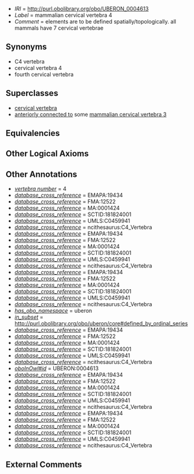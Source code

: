  * *IRI* = http://purl.obolibrary.org/obo/UBERON_0004613
 * *Label* = mammalian cervical vertebra 4
 * *Comment* = elements are to be defined spatially/topologically. all mammals have 7 cervical vertebrae

## Synonyms

 * C4 vertebra
 * cervical vertebra 4
 * fourth cervical vertebra

## Superclasses

 * [cervical vertebra](../../UBERON/13/UBERON_0002413.md)
 * [anteriorly connected to](../../core#anteriorly/to/core#anteriorly_connected_to.md) some [mammalian cervical vertebra 3](../../UBERON/12/UBERON_0004612.md)

## Equivalencies


## Other Logical Axioms


## Other Annotations

 * *[vertebra number](../../UBPROP/07/UBPROP_0000107.md)* = 4
 * *[database_cross_reference](../../ef/oboInOwl#hasDbXref.md)* = EMAPA:19434
 * *[database_cross_reference](../../ef/oboInOwl#hasDbXref.md)* = FMA:12522
 * *[database_cross_reference](../../ef/oboInOwl#hasDbXref.md)* = MA:0001424
 * *[database_cross_reference](../../ef/oboInOwl#hasDbXref.md)* = SCTID:181824001
 * *[database_cross_reference](../../ef/oboInOwl#hasDbXref.md)* = UMLS:C0459941
 * *[database_cross_reference](../../ef/oboInOwl#hasDbXref.md)* = ncithesaurus:C4_Vertebra
 * *[database_cross_reference](../../ef/oboInOwl#hasDbXref.md)* = EMAPA:19434
 * *[database_cross_reference](../../ef/oboInOwl#hasDbXref.md)* = FMA:12522
 * *[database_cross_reference](../../ef/oboInOwl#hasDbXref.md)* = MA:0001424
 * *[database_cross_reference](../../ef/oboInOwl#hasDbXref.md)* = SCTID:181824001
 * *[database_cross_reference](../../ef/oboInOwl#hasDbXref.md)* = UMLS:C0459941
 * *[database_cross_reference](../../ef/oboInOwl#hasDbXref.md)* = ncithesaurus:C4_Vertebra
 * *[database_cross_reference](../../ef/oboInOwl#hasDbXref.md)* = EMAPA:19434
 * *[database_cross_reference](../../ef/oboInOwl#hasDbXref.md)* = FMA:12522
 * *[database_cross_reference](../../ef/oboInOwl#hasDbXref.md)* = MA:0001424
 * *[database_cross_reference](../../ef/oboInOwl#hasDbXref.md)* = SCTID:181824001
 * *[database_cross_reference](../../ef/oboInOwl#hasDbXref.md)* = UMLS:C0459941
 * *[database_cross_reference](../../ef/oboInOwl#hasDbXref.md)* = ncithesaurus:C4_Vertebra
 * *[has_obo_namespace](../../ce/oboInOwl#hasOBONamespace.md)* = uberon
 * *[in_subset](../../et/oboInOwl#inSubset.md)* = http://purl.obolibrary.org/obo/uberon/core#defined_by_ordinal_series
 * *[database_cross_reference](../../ef/oboInOwl#hasDbXref.md)* = EMAPA:19434
 * *[database_cross_reference](../../ef/oboInOwl#hasDbXref.md)* = FMA:12522
 * *[database_cross_reference](../../ef/oboInOwl#hasDbXref.md)* = MA:0001424
 * *[database_cross_reference](../../ef/oboInOwl#hasDbXref.md)* = SCTID:181824001
 * *[database_cross_reference](../../ef/oboInOwl#hasDbXref.md)* = UMLS:C0459941
 * *[database_cross_reference](../../ef/oboInOwl#hasDbXref.md)* = ncithesaurus:C4_Vertebra
 * *[oboInOwl#id](../../id/oboInOwl#id.md)* = UBERON:0004613
 * *[database_cross_reference](../../ef/oboInOwl#hasDbXref.md)* = EMAPA:19434
 * *[database_cross_reference](../../ef/oboInOwl#hasDbXref.md)* = FMA:12522
 * *[database_cross_reference](../../ef/oboInOwl#hasDbXref.md)* = MA:0001424
 * *[database_cross_reference](../../ef/oboInOwl#hasDbXref.md)* = SCTID:181824001
 * *[database_cross_reference](../../ef/oboInOwl#hasDbXref.md)* = UMLS:C0459941
 * *[database_cross_reference](../../ef/oboInOwl#hasDbXref.md)* = ncithesaurus:C4_Vertebra
 * *[database_cross_reference](../../ef/oboInOwl#hasDbXref.md)* = EMAPA:19434
 * *[database_cross_reference](../../ef/oboInOwl#hasDbXref.md)* = FMA:12522
 * *[database_cross_reference](../../ef/oboInOwl#hasDbXref.md)* = MA:0001424
 * *[database_cross_reference](../../ef/oboInOwl#hasDbXref.md)* = SCTID:181824001
 * *[database_cross_reference](../../ef/oboInOwl#hasDbXref.md)* = UMLS:C0459941
 * *[database_cross_reference](../../ef/oboInOwl#hasDbXref.md)* = ncithesaurus:C4_Vertebra

## External Comments

